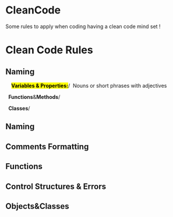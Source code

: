 # CleanCode
Some rules to apply when coding having a clean code mind set !


<h1>Clean Code Rules</h1>
<h2><bold>Naming</bold></h2>
<p>&nbsp;&nbsp;&nbsp;&nbsp;<b><mark>Variables & Properties:</mark></b>/&nbsp;&nbsp;Nouns or short phrases with adjectives</p>
<p>&nbsp;&nbsp;<b>Functions</b>&<b>Methods</b>/</p>
<p>&nbsp;&nbsp;<b>Classes</b>/</p>
<h2>Naming</2>
<h2>Comments Formatting</2>
<h2>Functions</2>
<h2>Control Structures & Errors</2>
<h2>Objects&Classes</2>
